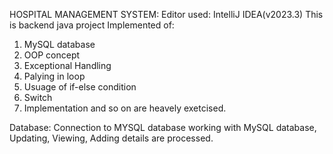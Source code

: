 HOSPITAL MANAGEMENT SYSTEM:
Editor used: IntelliJ IDEA(v2023.3)
This is backend java project
Implemented of: 
1. MySQL database
2. OOP concept
3. Exceptional Handling
4. Palying in loop
5. Usuage of if-else condition
6. Switch
7. Implementation and so on are heavely exetcised.

Database:
Connection to MYSQL database working with MySQL database, Updating, Viewing, Adding details are processed.
